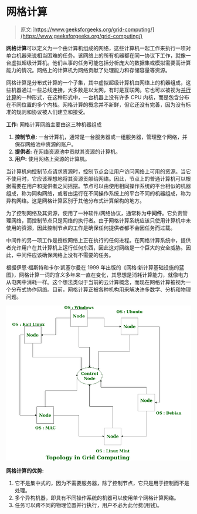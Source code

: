 # 网格计算

> 原文:[https://www.geeksforgeeks.org/grid-computing/](https://www.geeksforgeeks.org/grid-computing/)

**网格计算**可以定义为一个由计算机组成的网络，这些计算机一起工作来执行一项对单台机器来说相当困难的任务。该网络上的所有机器都在同一协议下工作，就像一台虚拟超级计算机。他们从事的任务可能包括分析庞大的数据集或模拟需要高计算能力的情况。网络上的计算机为网络贡献了处理能力和存储容量等资源。

网格计算是分布式计算的一个子集，其中虚拟超级计算机由网络上的机器组成，这些机器通过一些总线连接，大多数是以太网，有时是互联网。它也可以被视为[并行计算](https://www.geeksforgeeks.org/introduction-to-parallel-computing/)的一种形式，在这种形式中，一台机器上没有许多 CPU 内核，而是包含分布在不同位置的多个内核。网格计算的概念并不新鲜，但它还没有完善，因为没有标准的规则和协议被人们建立和接受。

**工作:**
网格计算网络主要由这三种机器组成

1.  **控制节点:**
    一台计算机，通常是一台服务器或一组服务器，管理整个网络，并保存网络池中资源的账户。
2.  **提供者:**
    在网络资源池中贡献其资源的计算机。
3.  **用户:**
    使用网络上资源的计算机。

当计算机向控制节点请求资源时，控制节点会让用户访问网络上可用的资源。当它不使用时，它应该理想地将其资源贡献给网络。因此，节点上的普通计算机可以根据需要在用户和提供者之间摇摆。节点可以由使用相同操作系统的平台相似的机器组成，称为同构网络，或者由运行在不同操作系统上的平台不同的机器组成，称为异构网络。这是网格计算区别于其他分布式计算架构的地方。

为了控制网络及其资源，使用了一种软件/网络协议，通常称为**中间件**。它负责管理网络，而控制节点只是网络的执行者。由于网格计算系统应该只使用计算机中未使用的资源，因此控制节点的工作是确保任何提供者都不会因任务而过载。

中间件的另一项工作是授权网络上正在执行的任何进程。在网格计算系统中，提供者允许用户在其计算机上运行任何东西，因此这对网络是一个巨大的安全威胁。因此，中间件应该确保网络上没有不需要的任务。

根据伊恩·福斯特和卡尔·凯塞尔曼在 1999 年出版的《网格:新计算基础设施的蓝图》，网格计算一词的含义多年来一直在变化，其思想是消耗计算能力，就像电力从电网中消耗一样。这个想法类似于当前的云计算概念，而现在网格计算被视为一个分布式协作网络。目前，网格计算正被各种机构用来解决许多数学、分析和物理问题。

![](img/1957aa106c2667c12b6d1735b73850a4.png)

**网格计算的优势:**

1.  它不是集中式的，因为不需要服务器，除了控制节点，它只是用于控制而不是处理。
2.  多个异构机器，即具有不同操作系统的机器可以使用单个网格计算网络。
3.  任务可以跨不同的物理位置并行执行，用户不必为此付费(用钱)。